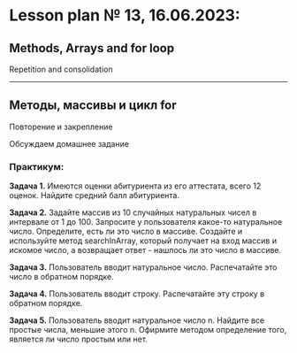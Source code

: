 # Lesson plan № 13, 16.06.2023:

## Methods, Arrays and for loop
Repetition and consolidation
____________________________

## Методы, массивы и цикл for
Повторение и закрепление 


Обсуждаем домашнее задание

### Практикум:

**Задача 1.**
Имеются оценки абитуриента из его аттестата, всего 12 оценок.
Найдите средний балл абитуриента.

**Задача 2.**
Задайте массив из 10 случайных натуральных чисел в интервале от 1 до 100.
Запросите у пользователя какое-то натуральное число.
Определите, есть ли это число в массиве. Создайте и используйте метод
searchInArray, который получает на вход массив и искомое число, а возвращает
ответ - нашлось ли это число в массиве.

**Задача 3.**
Пользователь вводит натуральное число.
Распечатайте это число в обратном порядке.

**Задача 4.**
Пользователь вводит строку.
Распечатайте эту строку в обратном порядке.

**Задача 5.** 
Пользователь вводит натуральное число n. Найдите все простые числа,
меньшие этого n.
Офирмите методом определение того, является ли число простым или нет. 